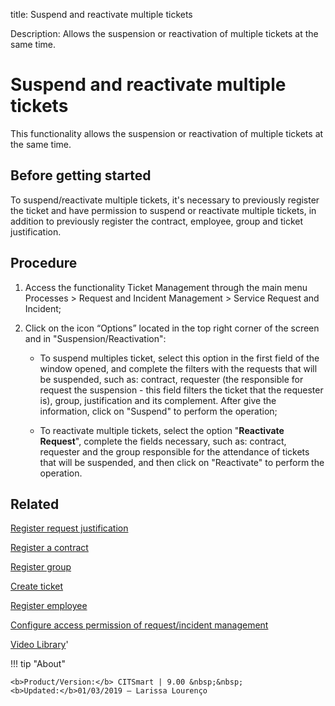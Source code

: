 title: Suspend and reactivate multiple tickets
 
Description: Allows the suspension or reactivation of multiple tickets at the same time.

# Suspend and reactivate multiple tickets
This functionality allows the suspension or reactivation of multiple tickets at the same time.

Before getting started
--------------------------

To suspend/reactivate multiple tickets, it's necessary to previously register
the ticket and have permission to suspend or reactivate multiple tickets, in
addition to previously register the contract, employee, group and ticket
justification.

Procedure
-------------

1.  Access the functionality Ticket Management through the main menu Processes
    \> Request and Incident Management \> Service Request and Incident;

2.  Click on the icon “Options” located in the top right corner of the screen
    and in "Suspension/Reactivation":

    -   To suspend multiples ticket, select this option in the first field of
        the window opened, and complete the filters with the requests that will
        be suspended, such as: contract, requester (the responsible for request
        the suspension - this field filters the ticket that the requester is),
        group, justification and its complement. After give the information,
        click on "Suspend" to perform the operation;

    -   To reactivate multiple tickets, select the option "**Reactivate
        Request**", complete the fields necessary, such as: contract, requester
        and the group responsible for the attendance of tickets that will be
        suspended, and then click on "Reactivate" to perform the operation.

Related
-----------

[Register request justification](/en-us/citsmart-platform-9/processes/portfolio-and-catalog/configuration/register-request-justification.html)

[Register a contract](/en-us/citsmart-platform-9/additional-features/contract-management/use/register-contract.html)

[Register group](/en-us/citsmart-platform-9/initial-settings/access-settings/user/register-groups.html)

[Create ticket](/en-us/citsmart-platform-9/processes/tickets/use/create-ticket.html)

[Register employee](/en-us/citsmart-platform-9/initial-settings/access-settings/user/register-employee.html)

[Configure access permission of request/incident management](/en-us/citsmart-platform-9/processes/tickets/configuration/access-ticket-management.html)

<i class='fa fa-youtube-play  fa-2x' style='color:#97ce17;vertical-align: middle;'> </i> [Video Library](https://www.youtube.com/playlist?list=PLB5qK2uzf2RNrJnhiXj3dbmgsm9-quhfz)'

!!! tip "About"

    <b>Product/Version:</b> CITSmart | 9.00 &nbsp;&nbsp;
    <b>Updated:</b>01/03/2019 – Larissa Lourenço

